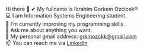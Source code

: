 Hi there 👋
 ✔ My fullname is Ibrahim Gorkem Ozcicek®<br>💻 I am Information Systems Engineering student.<br>📖 I’m currently improving my programming skills.<br>💬 Ask me about anything you want.<br>📩 My personal gmail address: grkmozckk@gmail.com <br>📫 You can reach me via [LinkedIn](https://www.linkedin.com/in/grkmozckk/) <br>
